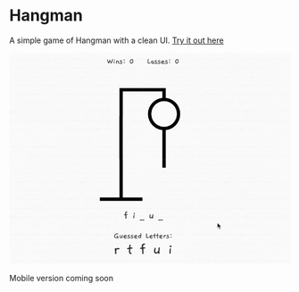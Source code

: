 # Hangman
A simple game of Hangman with a clean UI. [Try it out here](http://www.mike-corbett.com/hangman/)

![Demo](assets/img/demo.gif "Hangman")

Mobile version coming soon



